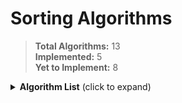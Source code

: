 # Sorting Algorithms

> **Total Algorithms:** 13  
> **Implemented:** 5  
> **Yet to Implement:** 8

<details>
<summary><strong>Algorithm List</strong> (click to expand)</summary>

### Implemented
- Selection Sort
- Bubble Sort
- Insertion Sort
- Quick Sort
- Merge Sort
- Dual-Pivot Quick Sort

### Yet to Implement
- Heap Sort
- TimSort
- 3-Way Quick Sort
- IntroSort
- Counting Sort
- Radix Sort
- Bucket Sort

</details>
